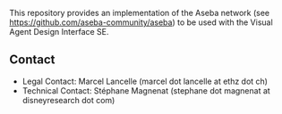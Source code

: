 This repository provides an implementation of the Aseba network (see https://github.com/aseba-community/aseba) to be used with the Visual Agent Design Interface SE.

Contact
-------

 * Legal Contact: Marcel Lancelle (marcel dot lancelle at ethz dot ch)
 * Technical Contact: Stéphane Magnenat (stephane dot magnenat at disneyresearch dot com)
